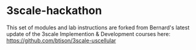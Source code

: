 # 3scale-hackathon

This set of modules and lab instructions are forked from Bernard's latest update of the 3scale Implemention & Development courses here:
https://github.com/btison/3scale-uscellular
